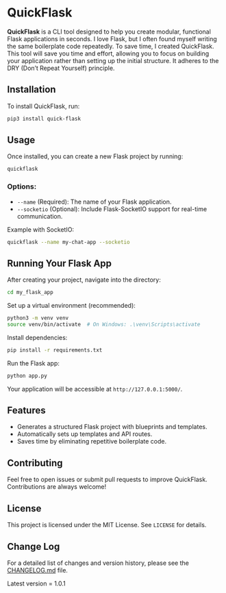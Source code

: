 # QuickFlask

**QuickFlask** is a CLI tool designed to help you create modular, functional Flask applications in seconds. I love Flask, but I often found myself writing the same boilerplate code repeatedly. To save time, I created QuickFlask. This tool will save you time and effort, allowing you to focus on building your application rather than setting up the initial structure. It adheres to the DRY (Don’t Repeat Yourself) principle.

## Installation

To install QuickFlask, run:

```sh
pip3 install quick-flask
```

## Usage

Once installed, you can create a new Flask project by running:

```sh
quickflask
```

### Options:

- `--name` (Required): The name of your Flask application.
- `--socketio` (Optional): Include Flask-SocketIO support for real-time communication.

Example with SocketIO:

```sh
quickflask --name my-chat-app --socketio
```

## Running Your Flask App

After creating your project, navigate into the directory:

```sh
cd my_flask_app
```

Set up a virtual environment (recommended):

```sh
python3 -m venv venv
source venv/bin/activate  # On Windows: .\venv\Scripts\activate
```

Install dependencies:

```sh
pip install -r requirements.txt
```

Run the Flask app:

```sh
python app.py
```

Your application will be accessible at `http://127.0.0.1:5000/`.

## Features

- Generates a structured Flask project with blueprints and templates.
- Automatically sets up templates and API routes.
- Saves time by eliminating repetitive boilerplate code.

## Contributing

Feel free to open issues or submit pull requests to improve QuickFlask. Contributions are always welcome!

## License

This project is licensed under the MIT License. See `LICENSE` for details.

## Change Log

For a detailed list of changes and version history, please see the [CHANGELOG.md](CHANGELOG.md) file.

Latest version = 1.0.1
